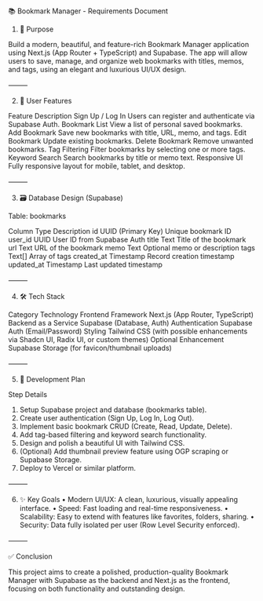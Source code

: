 📚 Bookmark Manager - Requirements Document

1. 🎯 Purpose

Build a modern, beautiful, and feature-rich Bookmark Manager application using Next.js (App Router + TypeScript) and Supabase.
The app will allow users to save, manage, and organize web bookmarks with titles, memos, and tags, using an elegant and luxurious UI/UX design.

⸻

2. 👤 User Features

Feature	Description
Sign Up / Log In	Users can register and authenticate via Supabase Auth.
Bookmark List	View a list of personal saved bookmarks.
Add Bookmark	Save new bookmarks with title, URL, memo, and tags.
Edit Bookmark	Update existing bookmarks.
Delete Bookmark	Remove unwanted bookmarks.
Tag Filtering	Filter bookmarks by selecting one or more tags.
Keyword Search	Search bookmarks by title or memo text.
Responsive UI	Fully responsive layout for mobile, tablet, and desktop.



⸻

3. 🗃️ Database Design (Supabase)

Table: bookmarks

Column	Type	Description
id	UUID (Primary Key)	Unique bookmark ID
user_id	UUID	User ID from Supabase Auth
title	Text	Title of the bookmark
url	Text	URL of the bookmark
memo	Text	Optional memo or description
tags	Text[]	Array of tags
created_at	Timestamp	Record creation timestamp
updated_at	Timestamp	Last updated timestamp



⸻

4. 🛠️ Tech Stack

Category	Technology
Frontend Framework	Next.js (App Router, TypeScript)
Backend as a Service	Supabase (Database, Auth)
Authentication	Supabase Auth (Email/Password)
Styling	Tailwind CSS (with possible enhancements via Shadcn UI, Radix UI, or custom themes)
Optional Enhancement	Supabase Storage (for favicon/thumbnail uploads)



⸻

5. 🚀 Development Plan

Step	Details
1. Setup Supabase project and database (bookmarks table).	
2. Create user authentication (Sign Up, Log In, Log Out).	
3. Implement basic bookmark CRUD (Create, Read, Update, Delete).	
4. Add tag-based filtering and keyword search functionality.	
5. Design and polish a beautiful UI with Tailwind CSS.	
6. (Optional) Add thumbnail preview feature using OGP scraping or Supabase Storage.	
7. Deploy to Vercel or similar platform.	



⸻

6. ✨ Key Goals
	•	Modern UI/UX: A clean, luxurious, visually appealing interface.
	•	Speed: Fast loading and real-time responsiveness.
	•	Scalability: Easy to extend with features like favorites, folders, sharing.
	•	Security: Data fully isolated per user (Row Level Security enforced).

⸻

✅ Conclusion

This project aims to create a polished, production-quality Bookmark Manager with Supabase as the backend and Next.js as the frontend, focusing on both functionality and outstanding design.


